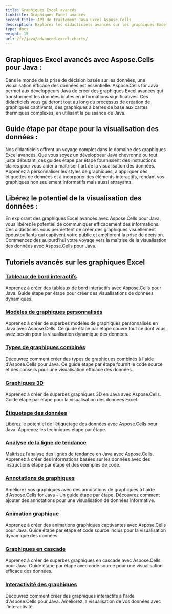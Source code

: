 ```yaml
---
title: Graphiques Excel avancés
linktitle: Graphiques Excel avancés
second_title: API de traitement Java Excel Aspose.Cells
description: Explorez les didacticiels avancés sur les graphiques Excel avec Aspose.Cells pour Java. Élevez vos compétences en visualisation de données étape par étape. Maîtrisez la cartographie aujourd'hui !
type: docs
weight: 15
url: /fr/java/advanced-excel-charts/
---
```


## Graphiques Excel avancés avec Aspose.Cells pour Java :

Dans le monde de la prise de décision basée sur les données, une visualisation efficace des données est essentielle. Aspose.Cells for Java permet aux développeurs Java de créer des graphiques Excel avancés qui transforment les données brutes en informations significatives. Ces didacticiels vous guideront tout au long du processus de création de graphiques captivants, des graphiques à barres de base aux cartes thermiques complexes, en utilisant la puissance de Java.

## Guide étape par étape pour la visualisation des données :

Nos didacticiels offrent un voyage complet dans le domaine des graphiques Excel avancés. Que vous soyez un développeur Java chevronné ou tout juste débutant, ces guides étape par étape fournissent des instructions claires pour vous aider à maîtriser l'art de la visualisation des données. Apprenez à personnaliser les styles de graphiques, à appliquer des étiquettes de données et à incorporer des éléments interactifs, rendant vos graphiques non seulement informatifs mais aussi attrayants.

## Libérez le potentiel de la visualisation des données :

En explorant des graphiques Excel avancés avec Aspose.Cells pour Java, vous libérez le potentiel de communiquer efficacement des informations. Ces didacticiels vous permettent de créer des graphiques visuellement époustouflants qui captivent votre public et améliorent la prise de décision. Commencez dès aujourd’hui votre voyage vers la maîtrise de la visualisation des données avec Aspose.Cells pour Java.

## Tutoriels avancés sur les graphiques Excel
### [Tableaux de bord interactifs](./interactive-dashboards/)
Apprenez à créer des tableaux de bord interactifs avec Aspose.Cells pour Java. Guide étape par étape pour créer des visualisations de données dynamiques.
### [Modèles de graphiques personnalisés](./custom-chart-templates/)
Apprenez à créer de superbes modèles de graphiques personnalisés en Java avec Aspose.Cells. Ce guide étape par étape couvre tout ce dont vous avez besoin pour la visualisation dynamique des données.
### [Types de graphiques combinés](./combined-chart-types/)
Découvrez comment créer des types de graphiques combinés à l'aide d'Aspose.Cells pour Java. Ce guide étape par étape fournit le code source et des conseils pour une visualisation efficace des données.
### [Graphiques 3D](./3d-charts/)
Apprenez à créer de superbes graphiques 3D en Java avec Aspose.Cells. Guide étape par étape pour la visualisation des données Excel.
### [Étiquetage des données](./data-labeling/)
Libérez le potentiel de l’étiquetage des données avec Aspose.Cells pour Java. Apprenez les techniques étape par étape.
### [Analyse de la ligne de tendance](./trendline-analysis/)
Maîtrisez l’analyse des lignes de tendance en Java avec Aspose.Cells. Apprenez à créer des informations basées sur les données avec des instructions étape par étape et des exemples de code.
### [Annotations de graphiques](./chart-annotations/)
Améliorez vos graphiques avec des annotations de graphiques à l'aide d'Aspose.Cells for Java - Un guide étape par étape. Découvrez comment ajouter des annotations pour une visualisation de données informative.
### [Animation graphique](./chart-animation/)
Apprenez à créer des animations graphiques captivantes avec Aspose.Cells pour Java. Guide étape par étape et code source inclus pour la visualisation dynamique des données.
### [Graphiques en cascade](./waterfall-charts/)
Apprenez à créer de superbes graphiques en cascade avec Aspose.Cells pour Java. Guide étape par étape avec code source pour une visualisation efficace des données.
### [Interactivité des graphiques](./chart-interactivity/)
Découvrez comment créer des graphiques interactifs à l'aide d'Aspose.Cells pour Java. Améliorez la visualisation de vos données avec l'interactivité.